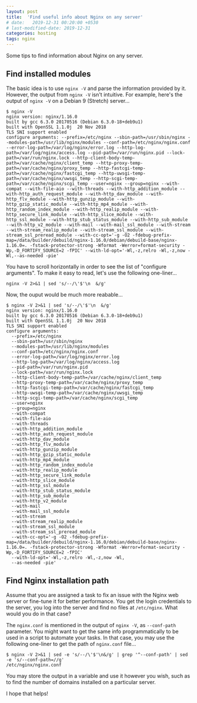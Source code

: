 ```yaml
---
layout: post
title:  'Find useful info about Nginx on any server'
# date:   2019-12-31 00:20:00 +0530
# last-modified-date: 2019-12-31
categories: hosting
tags: nginx
---
```


Some tips to find information about Nginx on any server.

## Find installed modules

The basic idea is to use `nginx -V` and parse the information provided by it. However, the output from `nginx -V` isn't intuitive. For example, here's the output of `nginx -V` on a Debian 9 (Stretch) server...

```
$ nginx -V
nginx version: nginx/1.16.0
built by gcc 6.3.0 20170516 (Debian 6.3.0-18+deb9u1)
built with OpenSSL 1.1.0j  20 Nov 2018
TLS SNI support enabled
configure arguments: --prefix=/etc/nginx --sbin-path=/usr/sbin/nginx --modules-path=/usr/lib/nginx/modules --conf-path=/etc/nginx/nginx.conf --error-log-path=/var/log/nginx/error.log --http-log-path=/var/log/nginx/access.log --pid-path=/var/run/nginx.pid --lock-path=/var/run/nginx.lock --http-client-body-temp-path=/var/cache/nginx/client_temp --http-proxy-temp-path=/var/cache/nginx/proxy_temp --http-fastcgi-temp-path=/var/cache/nginx/fastcgi_temp --http-uwsgi-temp-path=/var/cache/nginx/uwsgi_temp --http-scgi-temp-path=/var/cache/nginx/scgi_temp --user=nginx --group=nginx --with-compat --with-file-aio --with-threads --with-http_addition_module --with-http_auth_request_module --with-http_dav_module --with-http_flv_module --with-http_gunzip_module --with-http_gzip_static_module --with-http_mp4_module --with-http_random_index_module --with-http_realip_module --with-http_secure_link_module --with-http_slice_module --with-http_ssl_module --with-http_stub_status_module --with-http_sub_module --with-http_v2_module --with-mail --with-mail_ssl_module --with-stream --with-stream_realip_module --with-stream_ssl_module --with-stream_ssl_preread_module --with-cc-opt='-g -O2 -fdebug-prefix-map=/data/builder/debuild/nginx-1.16.0/debian/debuild-base/nginx-1.16.0=. -fstack-protector-strong -Wformat -Werror=format-security -Wp,-D_FORTIFY_SOURCE=2 -fPIC' --with-ld-opt='-Wl,-z,relro -Wl,-z,now -Wl,--as-needed -pie'
```

You have to scroll horizontally in order to see the list of "configure arguments". To make it easy to read, let's use the following one-liner...

`nginx -V 2>&1 | sed 's/--/\'$'\n  &/g'`

Now, the ouput would be much more reabable...

```
$ nginx -V 2>&1 | sed 's/--/\'$'\n  &/g'
nginx version: nginx/1.16.0
built by gcc 6.3.0 20170516 (Debian 6.3.0-18+deb9u1)
built with OpenSSL 1.1.0j  20 Nov 2018
TLS SNI support enabled
configure arguments:
  --prefix=/etc/nginx
  --sbin-path=/usr/sbin/nginx
  --modules-path=/usr/lib/nginx/modules
  --conf-path=/etc/nginx/nginx.conf
  --error-log-path=/var/log/nginx/error.log
  --http-log-path=/var/log/nginx/access.log
  --pid-path=/var/run/nginx.pid
  --lock-path=/var/run/nginx.lock
  --http-client-body-temp-path=/var/cache/nginx/client_temp
  --http-proxy-temp-path=/var/cache/nginx/proxy_temp
  --http-fastcgi-temp-path=/var/cache/nginx/fastcgi_temp
  --http-uwsgi-temp-path=/var/cache/nginx/uwsgi_temp
  --http-scgi-temp-path=/var/cache/nginx/scgi_temp
  --user=nginx
  --group=nginx
  --with-compat
  --with-file-aio
  --with-threads
  --with-http_addition_module
  --with-http_auth_request_module
  --with-http_dav_module
  --with-http_flv_module
  --with-http_gunzip_module
  --with-http_gzip_static_module
  --with-http_mp4_module
  --with-http_random_index_module
  --with-http_realip_module
  --with-http_secure_link_module
  --with-http_slice_module
  --with-http_ssl_module
  --with-http_stub_status_module
  --with-http_sub_module
  --with-http_v2_module
  --with-mail
  --with-mail_ssl_module
  --with-stream
  --with-stream_realip_module
  --with-stream_ssl_module
  --with-stream_ssl_preread_module
  --with-cc-opt='-g -O2 -fdebug-prefix-map=/data/builder/debuild/nginx-1.16.0/debian/debuild-base/nginx-1.16.0=. -fstack-protector-strong -Wformat -Werror=format-security -Wp,-D_FORTIFY_SOURCE=2 -fPIC'
  --with-ld-opt='-Wl,-z,relro -Wl,-z,now -Wl,
  --as-needed -pie'
```

## Find Nginx installation path

Assume that you are assigned a task to fix an issue with the Nginx web server or fine-tune it for better performance. You get the login credentials to the server, you log into the server and find no files at `/etc/nginx`. What would you do in that case?

The `nginx.conf` is mentioned in the output of `nginx -V`, as `--conf-path` parameter. You might want to get the same info programmatically to be used in a script to automate your tasks. In that case, you may use the following one-liner to get the path of `nginx.conf` file...

```
$ nginx -V 2>&1 | sed -e 's/--/\'$'\n&/g' | grep '^--conf-path' | sed -e 's/--conf-path=//g'
/etc/nginx/nginx.conf
```

You may store the output in a variable and use it however you wish, such as to find the number of domains installed on a particular server.

I hope that helps!
